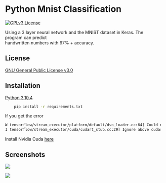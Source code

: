 
# Python Mnist Classification
[![GPLv3 License](https://img.shields.io/badge/License-GPL%20v3-yellow.svg)](https://opensource.org/licenses/)

Using a 3 layer neural network and the MNIST dataset in Keras. The program can predict      
handwritten numbers with 97% + accuracy. 




## License

[GNU General Public License v3.0](https://choosealicense.com/licenses/gpl-3.0/)




## Installation

[Python 3.10.4](https://python.org)

```bash
    pip install -r requirements.txt
```

If you get the error 
```bash
W tensorflow/stream_executor/platform/default/dso_loader.cc:64] Could not load dynamic library 'cudart64_110.dll'; dlerror: cudart64_110.dll not found
I tensorflow/stream_executor/cuda/cudart_stub.cc:29] Ignore above cudart dlerror if you do not have a GPU set up on your machine.
```

Install Nvidia Cuda [here](https://developer.nvidia.com/cuda-downloads)


## Screenshots
![](https://media.discordapp.net/attachments/922891948082200617/979468369994592276/unknown.png)      

![](https://media.discordapp.net/attachments/922891948082200617/979468420800192522/unknown.png?width=536&height=551)
